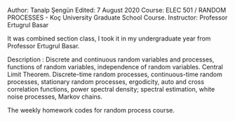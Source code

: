 Author: Tanalp Şengün
Edited: 7 August 2020
Course: ELEC 501 / RANDOM PROCESSES - Koç University Graduate School Course.
Instructor: Professor Ertugrul Basar

It was combined section class, I took it in my undergraduate year from Professor Ertugrul Basar.

Description : Discrete and continuous random variables and processes, functions of random variables, independence of random variables. Central Limit Theorem. Discrete-time random processes, continuous-time random processes, stationary random processes, ergodicity, auto and cross correlation functions, power spectral density; spectral estimation, white noise processes, Markov chains.

The weekly homework codes for random process course.


